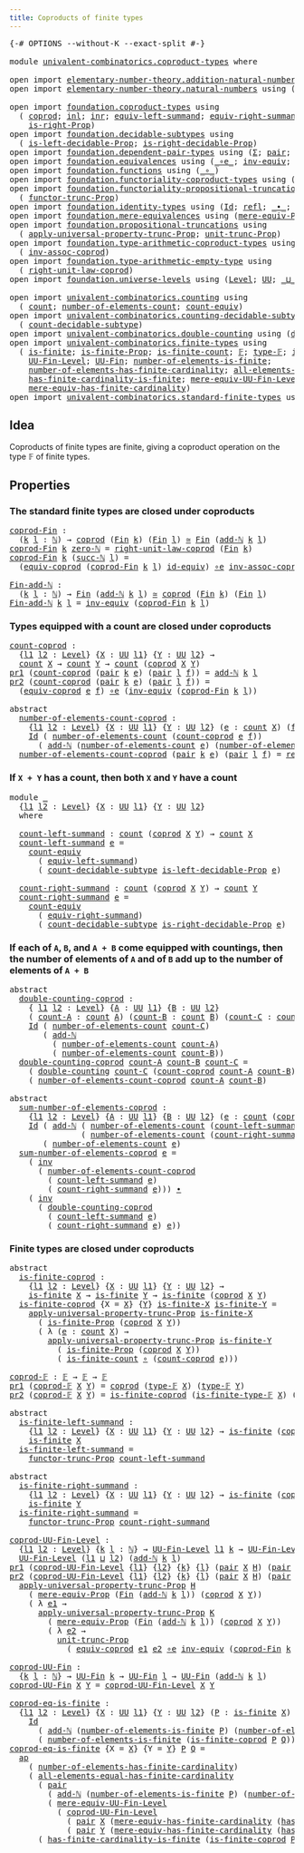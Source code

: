 ```yaml
---
title: Coproducts of finite types
---
```


<pre class="Agda"><a id="52" class="Symbol">{-#</a> <a id="56" class="Keyword">OPTIONS</a> <a id="64" class="Pragma">--without-K</a> <a id="76" class="Pragma">--exact-split</a> <a id="90" class="Symbol">#-}</a>

<a id="95" class="Keyword">module</a> <a id="102" href="univalent-combinatorics.coproduct-types.html" class="Module">univalent-combinatorics.coproduct-types</a> <a id="142" class="Keyword">where</a>

<a id="149" class="Keyword">open</a> <a id="154" class="Keyword">import</a> <a id="161" href="elementary-number-theory.addition-natural-numbers.html" class="Module">elementary-number-theory.addition-natural-numbers</a> <a id="211" class="Keyword">using</a> <a id="217" class="Symbol">(</a><a id="218" href="elementary-number-theory.addition-natural-numbers.html#988" class="Function">add-ℕ</a><a id="223" class="Symbol">)</a>
<a id="225" class="Keyword">open</a> <a id="230" class="Keyword">import</a> <a id="237" href="elementary-number-theory.natural-numbers.html" class="Module">elementary-number-theory.natural-numbers</a> <a id="278" class="Keyword">using</a> <a id="284" class="Symbol">(</a><a id="285" href="elementary-number-theory.natural-numbers.html#1444" class="Datatype">ℕ</a><a id="286" class="Symbol">;</a> <a id="288" href="elementary-number-theory.natural-numbers.html#1465" class="InductiveConstructor">zero-ℕ</a><a id="294" class="Symbol">;</a> <a id="296" href="elementary-number-theory.natural-numbers.html#1478" class="InductiveConstructor">succ-ℕ</a><a id="302" class="Symbol">)</a>

<a id="305" class="Keyword">open</a> <a id="310" class="Keyword">import</a> <a id="317" href="foundation.coproduct-types.html" class="Module">foundation.coproduct-types</a> <a id="344" class="Keyword">using</a>
  <a id="352" class="Symbol">(</a> <a id="354" href="foundation.coproduct-types.html#1168" class="Datatype">coprod</a><a id="360" class="Symbol">;</a> <a id="362" href="foundation.coproduct-types.html#1239" class="InductiveConstructor">inl</a><a id="365" class="Symbol">;</a> <a id="367" href="foundation.coproduct-types.html#1262" class="InductiveConstructor">inr</a><a id="370" class="Symbol">;</a> <a id="372" href="foundation.coproduct-types.html#3498" class="Function">equiv-left-summand</a><a id="390" class="Symbol">;</a> <a id="392" href="foundation.coproduct-types.html#4543" class="Function">equiv-right-summand</a><a id="411" class="Symbol">;</a> <a id="413" href="foundation.coproduct-types.html#1649" class="Function">is-left-Prop</a><a id="425" class="Symbol">;</a>
    <a id="431" href="foundation.coproduct-types.html#1958" class="Function">is-right-Prop</a><a id="444" class="Symbol">)</a>
<a id="446" class="Keyword">open</a> <a id="451" class="Keyword">import</a> <a id="458" href="foundation.decidable-subtypes.html" class="Module">foundation.decidable-subtypes</a> <a id="488" class="Keyword">using</a>
  <a id="496" class="Symbol">(</a> <a id="498" href="foundation.decidable-subtypes.html#3417" class="Function">is-left-decidable-Prop</a><a id="520" class="Symbol">;</a> <a id="522" href="foundation.decidable-subtypes.html#3824" class="Function">is-right-decidable-Prop</a><a id="545" class="Symbol">)</a>
<a id="547" class="Keyword">open</a> <a id="552" class="Keyword">import</a> <a id="559" href="foundation.dependent-pair-types.html" class="Module">foundation.dependent-pair-types</a> <a id="591" class="Keyword">using</a> <a id="597" class="Symbol">(</a><a id="598" href="foundation-core.dependent-pair-types.html#502" class="Record">Σ</a><a id="599" class="Symbol">;</a> <a id="601" href="foundation-core.dependent-pair-types.html#575" class="InductiveConstructor">pair</a><a id="605" class="Symbol">;</a> <a id="607" href="foundation-core.dependent-pair-types.html#592" class="Field">pr1</a><a id="610" class="Symbol">;</a> <a id="612" href="foundation-core.dependent-pair-types.html#604" class="Field">pr2</a><a id="615" class="Symbol">)</a>
<a id="617" class="Keyword">open</a> <a id="622" class="Keyword">import</a> <a id="629" href="foundation.equivalences.html" class="Module">foundation.equivalences</a> <a id="653" class="Keyword">using</a> <a id="659" class="Symbol">(</a><a id="660" href="foundation-core.equivalences.html#7843" class="Function Operator">_∘e_</a><a id="664" class="Symbol">;</a> <a id="666" href="foundation-core.equivalences.html#5707" class="Function">inv-equiv</a><a id="675" class="Symbol">;</a> <a id="677" href="foundation-core.equivalences.html#1607" class="Function Operator">_≃_</a><a id="680" class="Symbol">;</a> <a id="682" href="foundation-core.equivalences.html#2480" class="Function">id-equiv</a><a id="690" class="Symbol">)</a>
<a id="692" class="Keyword">open</a> <a id="697" class="Keyword">import</a> <a id="704" href="foundation.functions.html" class="Module">foundation.functions</a> <a id="725" class="Keyword">using</a> <a id="731" class="Symbol">(</a><a id="732" href="foundation-core.functions.html#407" class="Function Operator">_∘_</a><a id="735" class="Symbol">)</a>
<a id="737" class="Keyword">open</a> <a id="742" class="Keyword">import</a> <a id="749" href="foundation.functoriality-coproduct-types.html" class="Module">foundation.functoriality-coproduct-types</a> <a id="790" class="Keyword">using</a> <a id="796" class="Symbol">(</a><a id="797" href="foundation.functoriality-coproduct-types.html#4569" class="Function">equiv-coprod</a><a id="809" class="Symbol">)</a>
<a id="811" class="Keyword">open</a> <a id="816" class="Keyword">import</a> <a id="823" href="foundation.functoriality-propositional-truncation.html" class="Module">foundation.functoriality-propositional-truncation</a> <a id="873" class="Keyword">using</a>
  <a id="881" class="Symbol">(</a> <a id="883" href="foundation.functoriality-propositional-truncation.html#1451" class="Function">functor-trunc-Prop</a><a id="901" class="Symbol">)</a>
<a id="903" class="Keyword">open</a> <a id="908" class="Keyword">import</a> <a id="915" href="foundation.identity-types.html" class="Module">foundation.identity-types</a> <a id="941" class="Keyword">using</a> <a id="947" class="Symbol">(</a><a id="948" href="foundation-core.identity-types.html#641" class="Datatype">Id</a><a id="950" class="Symbol">;</a> <a id="952" href="foundation-core.identity-types.html#694" class="InductiveConstructor">refl</a><a id="956" class="Symbol">;</a> <a id="958" href="foundation-core.identity-types.html#1239" class="Function Operator">_∙_</a><a id="961" class="Symbol">;</a> <a id="963" href="foundation-core.identity-types.html#1552" class="Function">inv</a><a id="966" class="Symbol">;</a> <a id="968" href="foundation-core.identity-types.html#2853" class="Function">ap</a><a id="970" class="Symbol">)</a>
<a id="972" class="Keyword">open</a> <a id="977" class="Keyword">import</a> <a id="984" href="foundation.mere-equivalences.html" class="Module">foundation.mere-equivalences</a> <a id="1013" class="Keyword">using</a> <a id="1019" class="Symbol">(</a><a id="1020" href="foundation.mere-equivalences.html#1292" class="Function">mere-equiv-Prop</a><a id="1035" class="Symbol">)</a>
<a id="1037" class="Keyword">open</a> <a id="1042" class="Keyword">import</a> <a id="1049" href="foundation.propositional-truncations.html" class="Module">foundation.propositional-truncations</a> <a id="1086" class="Keyword">using</a>
  <a id="1094" class="Symbol">(</a> <a id="1096" href="foundation.propositional-truncations.html#5581" class="Function">apply-universal-property-trunc-Prop</a><a id="1131" class="Symbol">;</a> <a id="1133" href="foundation.propositional-truncations.html#2096" class="Function">unit-trunc-Prop</a><a id="1148" class="Symbol">)</a>
<a id="1150" class="Keyword">open</a> <a id="1155" class="Keyword">import</a> <a id="1162" href="foundation.type-arithmetic-coproduct-types.html" class="Module">foundation.type-arithmetic-coproduct-types</a> <a id="1205" class="Keyword">using</a>
  <a id="1213" class="Symbol">(</a> <a id="1215" href="foundation.type-arithmetic-coproduct-types.html#3581" class="Function">inv-assoc-coprod</a><a id="1231" class="Symbol">)</a>
<a id="1233" class="Keyword">open</a> <a id="1238" class="Keyword">import</a> <a id="1245" href="foundation.type-arithmetic-empty-type.html" class="Module">foundation.type-arithmetic-empty-type</a> <a id="1283" class="Keyword">using</a>
  <a id="1291" class="Symbol">(</a> <a id="1293" href="foundation.type-arithmetic-empty-type.html#10650" class="Function">right-unit-law-coprod</a><a id="1314" class="Symbol">)</a>
<a id="1316" class="Keyword">open</a> <a id="1321" class="Keyword">import</a> <a id="1328" href="foundation.universe-levels.html" class="Module">foundation.universe-levels</a> <a id="1355" class="Keyword">using</a> <a id="1361" class="Symbol">(</a><a id="1362" href="Agda.Primitive.html#597" class="Postulate">Level</a><a id="1367" class="Symbol">;</a> <a id="1369" href="foundation-core.universe-levels.html#222" class="Primitive">UU</a><a id="1371" class="Symbol">;</a> <a id="1373" href="Agda.Primitive.html#810" class="Primitive Operator">_⊔_</a><a id="1376" class="Symbol">)</a>

<a id="1379" class="Keyword">open</a> <a id="1384" class="Keyword">import</a> <a id="1391" href="univalent-combinatorics.counting.html" class="Module">univalent-combinatorics.counting</a> <a id="1424" class="Keyword">using</a>
  <a id="1432" class="Symbol">(</a> <a id="1434" href="univalent-combinatorics.counting.html#1759" class="Function">count</a><a id="1439" class="Symbol">;</a> <a id="1441" href="univalent-combinatorics.counting.html#1887" class="Function">number-of-elements-count</a><a id="1465" class="Symbol">;</a> <a id="1467" href="univalent-combinatorics.counting.html#2974" class="Function">count-equiv</a><a id="1478" class="Symbol">)</a>
<a id="1480" class="Keyword">open</a> <a id="1485" class="Keyword">import</a> <a id="1492" href="univalent-combinatorics.counting-decidable-subtypes.html" class="Module">univalent-combinatorics.counting-decidable-subtypes</a> <a id="1544" class="Keyword">using</a>
  <a id="1552" class="Symbol">(</a> <a id="1554" href="univalent-combinatorics.counting-decidable-subtypes.html#4574" class="Function">count-decidable-subtype</a><a id="1577" class="Symbol">)</a>
<a id="1579" class="Keyword">open</a> <a id="1584" class="Keyword">import</a> <a id="1591" href="univalent-combinatorics.double-counting.html" class="Module">univalent-combinatorics.double-counting</a> <a id="1631" class="Keyword">using</a> <a id="1637" class="Symbol">(</a><a id="1638" href="univalent-combinatorics.double-counting.html#1110" class="Function">double-counting</a><a id="1653" class="Symbol">)</a>
<a id="1655" class="Keyword">open</a> <a id="1660" class="Keyword">import</a> <a id="1667" href="univalent-combinatorics.finite-types.html" class="Module">univalent-combinatorics.finite-types</a> <a id="1704" class="Keyword">using</a>
  <a id="1712" class="Symbol">(</a> <a id="1714" href="univalent-combinatorics.finite-types.html#3715" class="Function">is-finite</a><a id="1723" class="Symbol">;</a> <a id="1725" href="univalent-combinatorics.finite-types.html#3624" class="Function">is-finite-Prop</a><a id="1739" class="Symbol">;</a> <a id="1741" href="univalent-combinatorics.finite-types.html#3954" class="Function">is-finite-count</a><a id="1756" class="Symbol">;</a> <a id="1758" href="univalent-combinatorics.finite-types.html#4106" class="Function">𝔽</a><a id="1759" class="Symbol">;</a> <a id="1761" href="univalent-combinatorics.finite-types.html#4154" class="Function">type-𝔽</a><a id="1767" class="Symbol">;</a> <a id="1769" href="univalent-combinatorics.finite-types.html#4205" class="Function">is-finite-type-𝔽</a><a id="1785" class="Symbol">;</a>
    <a id="1791" href="univalent-combinatorics.finite-types.html#4620" class="Function">UU-Fin-Level</a><a id="1803" class="Symbol">;</a> <a id="1805" href="univalent-combinatorics.finite-types.html#5061" class="Function">UU-Fin</a><a id="1811" class="Symbol">;</a> <a id="1813" href="univalent-combinatorics.finite-types.html#12328" class="Function">number-of-elements-is-finite</a><a id="1841" class="Symbol">;</a>
    <a id="1847" href="univalent-combinatorics.finite-types.html#5474" class="Function">number-of-elements-has-finite-cardinality</a><a id="1888" class="Symbol">;</a> <a id="1890" href="univalent-combinatorics.finite-types.html#10360" class="Function">all-elements-equal-has-finite-cardinality</a><a id="1931" class="Symbol">;</a>
    <a id="1937" href="univalent-combinatorics.finite-types.html#12091" class="Function">has-finite-cardinality-is-finite</a><a id="1969" class="Symbol">;</a> <a id="1971" href="univalent-combinatorics.finite-types.html#4821" class="Function">mere-equiv-UU-Fin-Level</a><a id="1994" class="Symbol">;</a>
    <a id="2000" href="univalent-combinatorics.finite-types.html#5634" class="Function">mere-equiv-has-finite-cardinality</a><a id="2033" class="Symbol">)</a>
<a id="2035" class="Keyword">open</a> <a id="2040" class="Keyword">import</a> <a id="2047" href="univalent-combinatorics.standard-finite-types.html" class="Module">univalent-combinatorics.standard-finite-types</a> <a id="2093" class="Keyword">using</a> <a id="2099" class="Symbol">(</a><a id="2100" href="univalent-combinatorics.standard-finite-types.html#2085" class="Function">Fin</a><a id="2103" class="Symbol">)</a>
</pre>
## Idea

Coproducts of finite types are finite, giving a coproduct operation on the type 𝔽 of finite types.

## Properties

### The standard finite types are closed under coproducts

<pre class="Agda"><a id="coprod-Fin"></a><a id="2301" href="univalent-combinatorics.coproduct-types.html#2301" class="Function">coprod-Fin</a> <a id="2312" class="Symbol">:</a>
  <a id="2316" class="Symbol">(</a><a id="2317" href="univalent-combinatorics.coproduct-types.html#2317" class="Bound">k</a> <a id="2319" href="univalent-combinatorics.coproduct-types.html#2319" class="Bound">l</a> <a id="2321" class="Symbol">:</a> <a id="2323" href="elementary-number-theory.natural-numbers.html#1444" class="Datatype">ℕ</a><a id="2324" class="Symbol">)</a> <a id="2326" class="Symbol">→</a> <a id="2328" href="foundation.coproduct-types.html#1168" class="Datatype">coprod</a> <a id="2335" class="Symbol">(</a><a id="2336" href="univalent-combinatorics.standard-finite-types.html#2085" class="Function">Fin</a> <a id="2340" href="univalent-combinatorics.coproduct-types.html#2317" class="Bound">k</a><a id="2341" class="Symbol">)</a> <a id="2343" class="Symbol">(</a><a id="2344" href="univalent-combinatorics.standard-finite-types.html#2085" class="Function">Fin</a> <a id="2348" href="univalent-combinatorics.coproduct-types.html#2319" class="Bound">l</a><a id="2349" class="Symbol">)</a> <a id="2351" href="foundation-core.equivalences.html#1607" class="Function Operator">≃</a> <a id="2353" href="univalent-combinatorics.standard-finite-types.html#2085" class="Function">Fin</a> <a id="2357" class="Symbol">(</a><a id="2358" href="elementary-number-theory.addition-natural-numbers.html#988" class="Function">add-ℕ</a> <a id="2364" href="univalent-combinatorics.coproduct-types.html#2317" class="Bound">k</a> <a id="2366" href="univalent-combinatorics.coproduct-types.html#2319" class="Bound">l</a><a id="2367" class="Symbol">)</a>
<a id="2369" href="univalent-combinatorics.coproduct-types.html#2301" class="Function">coprod-Fin</a> <a id="2380" href="univalent-combinatorics.coproduct-types.html#2380" class="Bound">k</a> <a id="2382" href="elementary-number-theory.natural-numbers.html#1465" class="InductiveConstructor">zero-ℕ</a> <a id="2389" class="Symbol">=</a> <a id="2391" href="foundation.type-arithmetic-empty-type.html#10650" class="Function">right-unit-law-coprod</a> <a id="2413" class="Symbol">(</a><a id="2414" href="univalent-combinatorics.standard-finite-types.html#2085" class="Function">Fin</a> <a id="2418" href="univalent-combinatorics.coproduct-types.html#2380" class="Bound">k</a><a id="2419" class="Symbol">)</a>
<a id="2421" href="univalent-combinatorics.coproduct-types.html#2301" class="Function">coprod-Fin</a> <a id="2432" href="univalent-combinatorics.coproduct-types.html#2432" class="Bound">k</a> <a id="2434" class="Symbol">(</a><a id="2435" href="elementary-number-theory.natural-numbers.html#1478" class="InductiveConstructor">succ-ℕ</a> <a id="2442" href="univalent-combinatorics.coproduct-types.html#2442" class="Bound">l</a><a id="2443" class="Symbol">)</a> <a id="2445" class="Symbol">=</a>
  <a id="2449" class="Symbol">(</a><a id="2450" href="foundation.functoriality-coproduct-types.html#4569" class="Function">equiv-coprod</a> <a id="2463" class="Symbol">(</a><a id="2464" href="univalent-combinatorics.coproduct-types.html#2301" class="Function">coprod-Fin</a> <a id="2475" href="univalent-combinatorics.coproduct-types.html#2432" class="Bound">k</a> <a id="2477" href="univalent-combinatorics.coproduct-types.html#2442" class="Bound">l</a><a id="2478" class="Symbol">)</a> <a id="2480" href="foundation-core.equivalences.html#2480" class="Function">id-equiv</a><a id="2488" class="Symbol">)</a> <a id="2490" href="foundation-core.equivalences.html#7843" class="Function Operator">∘e</a> <a id="2493" href="foundation.type-arithmetic-coproduct-types.html#3581" class="Function">inv-assoc-coprod</a>

<a id="Fin-add-ℕ"></a><a id="2511" href="univalent-combinatorics.coproduct-types.html#2511" class="Function">Fin-add-ℕ</a> <a id="2521" class="Symbol">:</a>
  <a id="2525" class="Symbol">(</a><a id="2526" href="univalent-combinatorics.coproduct-types.html#2526" class="Bound">k</a> <a id="2528" href="univalent-combinatorics.coproduct-types.html#2528" class="Bound">l</a> <a id="2530" class="Symbol">:</a> <a id="2532" href="elementary-number-theory.natural-numbers.html#1444" class="Datatype">ℕ</a><a id="2533" class="Symbol">)</a> <a id="2535" class="Symbol">→</a> <a id="2537" href="univalent-combinatorics.standard-finite-types.html#2085" class="Function">Fin</a> <a id="2541" class="Symbol">(</a><a id="2542" href="elementary-number-theory.addition-natural-numbers.html#988" class="Function">add-ℕ</a> <a id="2548" href="univalent-combinatorics.coproduct-types.html#2526" class="Bound">k</a> <a id="2550" href="univalent-combinatorics.coproduct-types.html#2528" class="Bound">l</a><a id="2551" class="Symbol">)</a> <a id="2553" href="foundation-core.equivalences.html#1607" class="Function Operator">≃</a> <a id="2555" href="foundation.coproduct-types.html#1168" class="Datatype">coprod</a> <a id="2562" class="Symbol">(</a><a id="2563" href="univalent-combinatorics.standard-finite-types.html#2085" class="Function">Fin</a> <a id="2567" href="univalent-combinatorics.coproduct-types.html#2526" class="Bound">k</a><a id="2568" class="Symbol">)</a> <a id="2570" class="Symbol">(</a><a id="2571" href="univalent-combinatorics.standard-finite-types.html#2085" class="Function">Fin</a> <a id="2575" href="univalent-combinatorics.coproduct-types.html#2528" class="Bound">l</a><a id="2576" class="Symbol">)</a>
<a id="2578" href="univalent-combinatorics.coproduct-types.html#2511" class="Function">Fin-add-ℕ</a> <a id="2588" href="univalent-combinatorics.coproduct-types.html#2588" class="Bound">k</a> <a id="2590" href="univalent-combinatorics.coproduct-types.html#2590" class="Bound">l</a> <a id="2592" class="Symbol">=</a> <a id="2594" href="foundation-core.equivalences.html#5707" class="Function">inv-equiv</a> <a id="2604" class="Symbol">(</a><a id="2605" href="univalent-combinatorics.coproduct-types.html#2301" class="Function">coprod-Fin</a> <a id="2616" href="univalent-combinatorics.coproduct-types.html#2588" class="Bound">k</a> <a id="2618" href="univalent-combinatorics.coproduct-types.html#2590" class="Bound">l</a><a id="2619" class="Symbol">)</a>
</pre>
### Types equipped with a count are closed under coproducts

<pre class="Agda"><a id="count-coprod"></a><a id="2695" href="univalent-combinatorics.coproduct-types.html#2695" class="Function">count-coprod</a> <a id="2708" class="Symbol">:</a>
  <a id="2712" class="Symbol">{</a><a id="2713" href="univalent-combinatorics.coproduct-types.html#2713" class="Bound">l1</a> <a id="2716" href="univalent-combinatorics.coproduct-types.html#2716" class="Bound">l2</a> <a id="2719" class="Symbol">:</a> <a id="2721" href="Agda.Primitive.html#597" class="Postulate">Level</a><a id="2726" class="Symbol">}</a> <a id="2728" class="Symbol">{</a><a id="2729" href="univalent-combinatorics.coproduct-types.html#2729" class="Bound">X</a> <a id="2731" class="Symbol">:</a> <a id="2733" href="foundation-core.universe-levels.html#222" class="Primitive">UU</a> <a id="2736" href="univalent-combinatorics.coproduct-types.html#2713" class="Bound">l1</a><a id="2738" class="Symbol">}</a> <a id="2740" class="Symbol">{</a><a id="2741" href="univalent-combinatorics.coproduct-types.html#2741" class="Bound">Y</a> <a id="2743" class="Symbol">:</a> <a id="2745" href="foundation-core.universe-levels.html#222" class="Primitive">UU</a> <a id="2748" href="univalent-combinatorics.coproduct-types.html#2716" class="Bound">l2</a><a id="2750" class="Symbol">}</a> <a id="2752" class="Symbol">→</a>
  <a id="2756" href="univalent-combinatorics.counting.html#1759" class="Function">count</a> <a id="2762" href="univalent-combinatorics.coproduct-types.html#2729" class="Bound">X</a> <a id="2764" class="Symbol">→</a> <a id="2766" href="univalent-combinatorics.counting.html#1759" class="Function">count</a> <a id="2772" href="univalent-combinatorics.coproduct-types.html#2741" class="Bound">Y</a> <a id="2774" class="Symbol">→</a> <a id="2776" href="univalent-combinatorics.counting.html#1759" class="Function">count</a> <a id="2782" class="Symbol">(</a><a id="2783" href="foundation.coproduct-types.html#1168" class="Datatype">coprod</a> <a id="2790" href="univalent-combinatorics.coproduct-types.html#2729" class="Bound">X</a> <a id="2792" href="univalent-combinatorics.coproduct-types.html#2741" class="Bound">Y</a><a id="2793" class="Symbol">)</a>
<a id="2795" href="foundation-core.dependent-pair-types.html#592" class="Field">pr1</a> <a id="2799" class="Symbol">(</a><a id="2800" href="univalent-combinatorics.coproduct-types.html#2695" class="Function">count-coprod</a> <a id="2813" class="Symbol">(</a><a id="2814" href="foundation-core.dependent-pair-types.html#575" class="InductiveConstructor">pair</a> <a id="2819" href="univalent-combinatorics.coproduct-types.html#2819" class="Bound">k</a> <a id="2821" href="univalent-combinatorics.coproduct-types.html#2821" class="Bound">e</a><a id="2822" class="Symbol">)</a> <a id="2824" class="Symbol">(</a><a id="2825" href="foundation-core.dependent-pair-types.html#575" class="InductiveConstructor">pair</a> <a id="2830" href="univalent-combinatorics.coproduct-types.html#2830" class="Bound">l</a> <a id="2832" href="univalent-combinatorics.coproduct-types.html#2832" class="Bound">f</a><a id="2833" class="Symbol">))</a> <a id="2836" class="Symbol">=</a> <a id="2838" href="elementary-number-theory.addition-natural-numbers.html#988" class="Function">add-ℕ</a> <a id="2844" href="univalent-combinatorics.coproduct-types.html#2819" class="Bound">k</a> <a id="2846" href="univalent-combinatorics.coproduct-types.html#2830" class="Bound">l</a>
<a id="2848" href="foundation-core.dependent-pair-types.html#604" class="Field">pr2</a> <a id="2852" class="Symbol">(</a><a id="2853" href="univalent-combinatorics.coproduct-types.html#2695" class="Function">count-coprod</a> <a id="2866" class="Symbol">(</a><a id="2867" href="foundation-core.dependent-pair-types.html#575" class="InductiveConstructor">pair</a> <a id="2872" href="univalent-combinatorics.coproduct-types.html#2872" class="Bound">k</a> <a id="2874" href="univalent-combinatorics.coproduct-types.html#2874" class="Bound">e</a><a id="2875" class="Symbol">)</a> <a id="2877" class="Symbol">(</a><a id="2878" href="foundation-core.dependent-pair-types.html#575" class="InductiveConstructor">pair</a> <a id="2883" href="univalent-combinatorics.coproduct-types.html#2883" class="Bound">l</a> <a id="2885" href="univalent-combinatorics.coproduct-types.html#2885" class="Bound">f</a><a id="2886" class="Symbol">))</a> <a id="2889" class="Symbol">=</a>
  <a id="2893" class="Symbol">(</a><a id="2894" href="foundation.functoriality-coproduct-types.html#4569" class="Function">equiv-coprod</a> <a id="2907" href="univalent-combinatorics.coproduct-types.html#2874" class="Bound">e</a> <a id="2909" href="univalent-combinatorics.coproduct-types.html#2885" class="Bound">f</a><a id="2910" class="Symbol">)</a> <a id="2912" href="foundation-core.equivalences.html#7843" class="Function Operator">∘e</a> <a id="2915" class="Symbol">(</a><a id="2916" href="foundation-core.equivalences.html#5707" class="Function">inv-equiv</a> <a id="2926" class="Symbol">(</a><a id="2927" href="univalent-combinatorics.coproduct-types.html#2301" class="Function">coprod-Fin</a> <a id="2938" href="univalent-combinatorics.coproduct-types.html#2872" class="Bound">k</a> <a id="2940" href="univalent-combinatorics.coproduct-types.html#2883" class="Bound">l</a><a id="2941" class="Symbol">))</a>

<a id="2945" class="Keyword">abstract</a>
  <a id="number-of-elements-count-coprod"></a><a id="2956" href="univalent-combinatorics.coproduct-types.html#2956" class="Function">number-of-elements-count-coprod</a> <a id="2988" class="Symbol">:</a>
    <a id="2994" class="Symbol">{</a><a id="2995" href="univalent-combinatorics.coproduct-types.html#2995" class="Bound">l1</a> <a id="2998" href="univalent-combinatorics.coproduct-types.html#2998" class="Bound">l2</a> <a id="3001" class="Symbol">:</a> <a id="3003" href="Agda.Primitive.html#597" class="Postulate">Level</a><a id="3008" class="Symbol">}</a> <a id="3010" class="Symbol">{</a><a id="3011" href="univalent-combinatorics.coproduct-types.html#3011" class="Bound">X</a> <a id="3013" class="Symbol">:</a> <a id="3015" href="foundation-core.universe-levels.html#222" class="Primitive">UU</a> <a id="3018" href="univalent-combinatorics.coproduct-types.html#2995" class="Bound">l1</a><a id="3020" class="Symbol">}</a> <a id="3022" class="Symbol">{</a><a id="3023" href="univalent-combinatorics.coproduct-types.html#3023" class="Bound">Y</a> <a id="3025" class="Symbol">:</a> <a id="3027" href="foundation-core.universe-levels.html#222" class="Primitive">UU</a> <a id="3030" href="univalent-combinatorics.coproduct-types.html#2998" class="Bound">l2</a><a id="3032" class="Symbol">}</a> <a id="3034" class="Symbol">(</a><a id="3035" href="univalent-combinatorics.coproduct-types.html#3035" class="Bound">e</a> <a id="3037" class="Symbol">:</a> <a id="3039" href="univalent-combinatorics.counting.html#1759" class="Function">count</a> <a id="3045" href="univalent-combinatorics.coproduct-types.html#3011" class="Bound">X</a><a id="3046" class="Symbol">)</a> <a id="3048" class="Symbol">(</a><a id="3049" href="univalent-combinatorics.coproduct-types.html#3049" class="Bound">f</a> <a id="3051" class="Symbol">:</a> <a id="3053" href="univalent-combinatorics.counting.html#1759" class="Function">count</a> <a id="3059" href="univalent-combinatorics.coproduct-types.html#3023" class="Bound">Y</a><a id="3060" class="Symbol">)</a> <a id="3062" class="Symbol">→</a>
    <a id="3068" href="foundation-core.identity-types.html#641" class="Datatype">Id</a> <a id="3071" class="Symbol">(</a> <a id="3073" href="univalent-combinatorics.counting.html#1887" class="Function">number-of-elements-count</a> <a id="3098" class="Symbol">(</a><a id="3099" href="univalent-combinatorics.coproduct-types.html#2695" class="Function">count-coprod</a> <a id="3112" href="univalent-combinatorics.coproduct-types.html#3035" class="Bound">e</a> <a id="3114" href="univalent-combinatorics.coproduct-types.html#3049" class="Bound">f</a><a id="3115" class="Symbol">))</a>
      <a id="3124" class="Symbol">(</a> <a id="3126" href="elementary-number-theory.addition-natural-numbers.html#988" class="Function">add-ℕ</a> <a id="3132" class="Symbol">(</a><a id="3133" href="univalent-combinatorics.counting.html#1887" class="Function">number-of-elements-count</a> <a id="3158" href="univalent-combinatorics.coproduct-types.html#3035" class="Bound">e</a><a id="3159" class="Symbol">)</a> <a id="3161" class="Symbol">(</a><a id="3162" href="univalent-combinatorics.counting.html#1887" class="Function">number-of-elements-count</a> <a id="3187" href="univalent-combinatorics.coproduct-types.html#3049" class="Bound">f</a><a id="3188" class="Symbol">))</a>
  <a id="3193" href="univalent-combinatorics.coproduct-types.html#2956" class="Function">number-of-elements-count-coprod</a> <a id="3225" class="Symbol">(</a><a id="3226" href="foundation-core.dependent-pair-types.html#575" class="InductiveConstructor">pair</a> <a id="3231" href="univalent-combinatorics.coproduct-types.html#3231" class="Bound">k</a> <a id="3233" href="univalent-combinatorics.coproduct-types.html#3233" class="Bound">e</a><a id="3234" class="Symbol">)</a> <a id="3236" class="Symbol">(</a><a id="3237" href="foundation-core.dependent-pair-types.html#575" class="InductiveConstructor">pair</a> <a id="3242" href="univalent-combinatorics.coproduct-types.html#3242" class="Bound">l</a> <a id="3244" href="univalent-combinatorics.coproduct-types.html#3244" class="Bound">f</a><a id="3245" class="Symbol">)</a> <a id="3247" class="Symbol">=</a> <a id="3249" href="foundation-core.identity-types.html#694" class="InductiveConstructor">refl</a>
</pre>
### If `X + Y` has a count, then both `X` and `Y` have a count

<pre class="Agda"><a id="3331" class="Keyword">module</a> <a id="3338" href="univalent-combinatorics.coproduct-types.html#3338" class="Module">_</a>
  <a id="3342" class="Symbol">{</a><a id="3343" href="univalent-combinatorics.coproduct-types.html#3343" class="Bound">l1</a> <a id="3346" href="univalent-combinatorics.coproduct-types.html#3346" class="Bound">l2</a> <a id="3349" class="Symbol">:</a> <a id="3351" href="Agda.Primitive.html#597" class="Postulate">Level</a><a id="3356" class="Symbol">}</a> <a id="3358" class="Symbol">{</a><a id="3359" href="univalent-combinatorics.coproduct-types.html#3359" class="Bound">X</a> <a id="3361" class="Symbol">:</a> <a id="3363" href="foundation-core.universe-levels.html#222" class="Primitive">UU</a> <a id="3366" href="univalent-combinatorics.coproduct-types.html#3343" class="Bound">l1</a><a id="3368" class="Symbol">}</a> <a id="3370" class="Symbol">{</a><a id="3371" href="univalent-combinatorics.coproduct-types.html#3371" class="Bound">Y</a> <a id="3373" class="Symbol">:</a> <a id="3375" href="foundation-core.universe-levels.html#222" class="Primitive">UU</a> <a id="3378" href="univalent-combinatorics.coproduct-types.html#3346" class="Bound">l2</a><a id="3380" class="Symbol">}</a>
  <a id="3384" class="Keyword">where</a>
  
  <a id="3395" href="univalent-combinatorics.coproduct-types.html#3395" class="Function">count-left-summand</a> <a id="3414" class="Symbol">:</a> <a id="3416" href="univalent-combinatorics.counting.html#1759" class="Function">count</a> <a id="3422" class="Symbol">(</a><a id="3423" href="foundation.coproduct-types.html#1168" class="Datatype">coprod</a> <a id="3430" href="univalent-combinatorics.coproduct-types.html#3359" class="Bound">X</a> <a id="3432" href="univalent-combinatorics.coproduct-types.html#3371" class="Bound">Y</a><a id="3433" class="Symbol">)</a> <a id="3435" class="Symbol">→</a> <a id="3437" href="univalent-combinatorics.counting.html#1759" class="Function">count</a> <a id="3443" href="univalent-combinatorics.coproduct-types.html#3359" class="Bound">X</a>
  <a id="3447" href="univalent-combinatorics.coproduct-types.html#3395" class="Function">count-left-summand</a> <a id="3466" href="univalent-combinatorics.coproduct-types.html#3466" class="Bound">e</a> <a id="3468" class="Symbol">=</a>
    <a id="3474" href="univalent-combinatorics.counting.html#2974" class="Function">count-equiv</a>
      <a id="3492" class="Symbol">(</a> <a id="3494" href="foundation.coproduct-types.html#3498" class="Function">equiv-left-summand</a><a id="3512" class="Symbol">)</a>
      <a id="3520" class="Symbol">(</a> <a id="3522" href="univalent-combinatorics.counting-decidable-subtypes.html#4574" class="Function">count-decidable-subtype</a> <a id="3546" href="foundation.decidable-subtypes.html#3417" class="Function">is-left-decidable-Prop</a> <a id="3569" href="univalent-combinatorics.coproduct-types.html#3466" class="Bound">e</a><a id="3570" class="Symbol">)</a>

  <a id="3575" href="univalent-combinatorics.coproduct-types.html#3575" class="Function">count-right-summand</a> <a id="3595" class="Symbol">:</a> <a id="3597" href="univalent-combinatorics.counting.html#1759" class="Function">count</a> <a id="3603" class="Symbol">(</a><a id="3604" href="foundation.coproduct-types.html#1168" class="Datatype">coprod</a> <a id="3611" href="univalent-combinatorics.coproduct-types.html#3359" class="Bound">X</a> <a id="3613" href="univalent-combinatorics.coproduct-types.html#3371" class="Bound">Y</a><a id="3614" class="Symbol">)</a> <a id="3616" class="Symbol">→</a> <a id="3618" href="univalent-combinatorics.counting.html#1759" class="Function">count</a> <a id="3624" href="univalent-combinatorics.coproduct-types.html#3371" class="Bound">Y</a>
  <a id="3628" href="univalent-combinatorics.coproduct-types.html#3575" class="Function">count-right-summand</a> <a id="3648" href="univalent-combinatorics.coproduct-types.html#3648" class="Bound">e</a> <a id="3650" class="Symbol">=</a>
    <a id="3656" href="univalent-combinatorics.counting.html#2974" class="Function">count-equiv</a>
      <a id="3674" class="Symbol">(</a> <a id="3676" href="foundation.coproduct-types.html#4543" class="Function">equiv-right-summand</a><a id="3695" class="Symbol">)</a>
      <a id="3703" class="Symbol">(</a> <a id="3705" href="univalent-combinatorics.counting-decidable-subtypes.html#4574" class="Function">count-decidable-subtype</a> <a id="3729" href="foundation.decidable-subtypes.html#3824" class="Function">is-right-decidable-Prop</a> <a id="3753" href="univalent-combinatorics.coproduct-types.html#3648" class="Bound">e</a><a id="3754" class="Symbol">)</a>
</pre>
### If each of `A`, `B`, and `A + B` come equipped with countings, then the number of elements of `A` and of `B` add up to the number of elements of `A + B`

<pre class="Agda"><a id="3927" class="Keyword">abstract</a>
  <a id="double-counting-coprod"></a><a id="3938" href="univalent-combinatorics.coproduct-types.html#3938" class="Function">double-counting-coprod</a> <a id="3961" class="Symbol">:</a>
    <a id="3967" class="Symbol">{</a> <a id="3969" href="univalent-combinatorics.coproduct-types.html#3969" class="Bound">l1</a> <a id="3972" href="univalent-combinatorics.coproduct-types.html#3972" class="Bound">l2</a> <a id="3975" class="Symbol">:</a> <a id="3977" href="Agda.Primitive.html#597" class="Postulate">Level</a><a id="3982" class="Symbol">}</a> <a id="3984" class="Symbol">{</a><a id="3985" href="univalent-combinatorics.coproduct-types.html#3985" class="Bound">A</a> <a id="3987" class="Symbol">:</a> <a id="3989" href="foundation-core.universe-levels.html#222" class="Primitive">UU</a> <a id="3992" href="univalent-combinatorics.coproduct-types.html#3969" class="Bound">l1</a><a id="3994" class="Symbol">}</a> <a id="3996" class="Symbol">{</a><a id="3997" href="univalent-combinatorics.coproduct-types.html#3997" class="Bound">B</a> <a id="3999" class="Symbol">:</a> <a id="4001" href="foundation-core.universe-levels.html#222" class="Primitive">UU</a> <a id="4004" href="univalent-combinatorics.coproduct-types.html#3972" class="Bound">l2</a><a id="4006" class="Symbol">}</a>
    <a id="4012" class="Symbol">(</a> <a id="4014" href="univalent-combinatorics.coproduct-types.html#4014" class="Bound">count-A</a> <a id="4022" class="Symbol">:</a> <a id="4024" href="univalent-combinatorics.counting.html#1759" class="Function">count</a> <a id="4030" href="univalent-combinatorics.coproduct-types.html#3985" class="Bound">A</a><a id="4031" class="Symbol">)</a> <a id="4033" class="Symbol">(</a><a id="4034" href="univalent-combinatorics.coproduct-types.html#4034" class="Bound">count-B</a> <a id="4042" class="Symbol">:</a> <a id="4044" href="univalent-combinatorics.counting.html#1759" class="Function">count</a> <a id="4050" href="univalent-combinatorics.coproduct-types.html#3997" class="Bound">B</a><a id="4051" class="Symbol">)</a> <a id="4053" class="Symbol">(</a><a id="4054" href="univalent-combinatorics.coproduct-types.html#4054" class="Bound">count-C</a> <a id="4062" class="Symbol">:</a> <a id="4064" href="univalent-combinatorics.counting.html#1759" class="Function">count</a> <a id="4070" class="Symbol">(</a><a id="4071" href="foundation.coproduct-types.html#1168" class="Datatype">coprod</a> <a id="4078" href="univalent-combinatorics.coproduct-types.html#3985" class="Bound">A</a> <a id="4080" href="univalent-combinatorics.coproduct-types.html#3997" class="Bound">B</a><a id="4081" class="Symbol">))</a> <a id="4084" class="Symbol">→</a>
    <a id="4090" href="foundation-core.identity-types.html#641" class="Datatype">Id</a> <a id="4093" class="Symbol">(</a> <a id="4095" href="univalent-combinatorics.counting.html#1887" class="Function">number-of-elements-count</a> <a id="4120" href="univalent-combinatorics.coproduct-types.html#4054" class="Bound">count-C</a><a id="4127" class="Symbol">)</a>
       <a id="4136" class="Symbol">(</a> <a id="4138" href="elementary-number-theory.addition-natural-numbers.html#988" class="Function">add-ℕ</a>
         <a id="4153" class="Symbol">(</a> <a id="4155" href="univalent-combinatorics.counting.html#1887" class="Function">number-of-elements-count</a> <a id="4180" href="univalent-combinatorics.coproduct-types.html#4014" class="Bound">count-A</a><a id="4187" class="Symbol">)</a>
         <a id="4198" class="Symbol">(</a> <a id="4200" href="univalent-combinatorics.counting.html#1887" class="Function">number-of-elements-count</a> <a id="4225" href="univalent-combinatorics.coproduct-types.html#4034" class="Bound">count-B</a><a id="4232" class="Symbol">))</a>
  <a id="4237" href="univalent-combinatorics.coproduct-types.html#3938" class="Function">double-counting-coprod</a> <a id="4260" href="univalent-combinatorics.coproduct-types.html#4260" class="Bound">count-A</a> <a id="4268" href="univalent-combinatorics.coproduct-types.html#4268" class="Bound">count-B</a> <a id="4276" href="univalent-combinatorics.coproduct-types.html#4276" class="Bound">count-C</a> <a id="4284" class="Symbol">=</a>
    <a id="4290" class="Symbol">(</a> <a id="4292" href="univalent-combinatorics.double-counting.html#1110" class="Function">double-counting</a> <a id="4308" href="univalent-combinatorics.coproduct-types.html#4276" class="Bound">count-C</a> <a id="4316" class="Symbol">(</a><a id="4317" href="univalent-combinatorics.coproduct-types.html#2695" class="Function">count-coprod</a> <a id="4330" href="univalent-combinatorics.coproduct-types.html#4260" class="Bound">count-A</a> <a id="4338" href="univalent-combinatorics.coproduct-types.html#4268" class="Bound">count-B</a><a id="4345" class="Symbol">))</a> <a id="4348" href="foundation-core.identity-types.html#1239" class="Function Operator">∙</a>
    <a id="4354" class="Symbol">(</a> <a id="4356" href="univalent-combinatorics.coproduct-types.html#2956" class="Function">number-of-elements-count-coprod</a> <a id="4388" href="univalent-combinatorics.coproduct-types.html#4260" class="Bound">count-A</a> <a id="4396" href="univalent-combinatorics.coproduct-types.html#4268" class="Bound">count-B</a><a id="4403" class="Symbol">)</a>

<a id="4406" class="Keyword">abstract</a>
  <a id="sum-number-of-elements-coprod"></a><a id="4417" href="univalent-combinatorics.coproduct-types.html#4417" class="Function">sum-number-of-elements-coprod</a> <a id="4447" class="Symbol">:</a>
    <a id="4453" class="Symbol">{</a><a id="4454" href="univalent-combinatorics.coproduct-types.html#4454" class="Bound">l1</a> <a id="4457" href="univalent-combinatorics.coproduct-types.html#4457" class="Bound">l2</a> <a id="4460" class="Symbol">:</a> <a id="4462" href="Agda.Primitive.html#597" class="Postulate">Level</a><a id="4467" class="Symbol">}</a> <a id="4469" class="Symbol">{</a><a id="4470" href="univalent-combinatorics.coproduct-types.html#4470" class="Bound">A</a> <a id="4472" class="Symbol">:</a> <a id="4474" href="foundation-core.universe-levels.html#222" class="Primitive">UU</a> <a id="4477" href="univalent-combinatorics.coproduct-types.html#4454" class="Bound">l1</a><a id="4479" class="Symbol">}</a> <a id="4481" class="Symbol">{</a><a id="4482" href="univalent-combinatorics.coproduct-types.html#4482" class="Bound">B</a> <a id="4484" class="Symbol">:</a> <a id="4486" href="foundation-core.universe-levels.html#222" class="Primitive">UU</a> <a id="4489" href="univalent-combinatorics.coproduct-types.html#4457" class="Bound">l2</a><a id="4491" class="Symbol">}</a> <a id="4493" class="Symbol">(</a><a id="4494" href="univalent-combinatorics.coproduct-types.html#4494" class="Bound">e</a> <a id="4496" class="Symbol">:</a> <a id="4498" href="univalent-combinatorics.counting.html#1759" class="Function">count</a> <a id="4504" class="Symbol">(</a><a id="4505" href="foundation.coproduct-types.html#1168" class="Datatype">coprod</a> <a id="4512" href="univalent-combinatorics.coproduct-types.html#4470" class="Bound">A</a> <a id="4514" href="univalent-combinatorics.coproduct-types.html#4482" class="Bound">B</a><a id="4515" class="Symbol">))</a> <a id="4518" class="Symbol">→</a>
    <a id="4524" href="foundation-core.identity-types.html#641" class="Datatype">Id</a> <a id="4527" class="Symbol">(</a> <a id="4529" href="elementary-number-theory.addition-natural-numbers.html#988" class="Function">add-ℕ</a> <a id="4535" class="Symbol">(</a> <a id="4537" href="univalent-combinatorics.counting.html#1887" class="Function">number-of-elements-count</a> <a id="4562" class="Symbol">(</a><a id="4563" href="univalent-combinatorics.coproduct-types.html#3395" class="Function">count-left-summand</a> <a id="4582" href="univalent-combinatorics.coproduct-types.html#4494" class="Bound">e</a><a id="4583" class="Symbol">))</a>
               <a id="4601" class="Symbol">(</a> <a id="4603" href="univalent-combinatorics.counting.html#1887" class="Function">number-of-elements-count</a> <a id="4628" class="Symbol">(</a><a id="4629" href="univalent-combinatorics.coproduct-types.html#3575" class="Function">count-right-summand</a> <a id="4649" href="univalent-combinatorics.coproduct-types.html#4494" class="Bound">e</a><a id="4650" class="Symbol">)))</a>
       <a id="4661" class="Symbol">(</a> <a id="4663" href="univalent-combinatorics.counting.html#1887" class="Function">number-of-elements-count</a> <a id="4688" href="univalent-combinatorics.coproduct-types.html#4494" class="Bound">e</a><a id="4689" class="Symbol">)</a>
  <a id="4693" href="univalent-combinatorics.coproduct-types.html#4417" class="Function">sum-number-of-elements-coprod</a> <a id="4723" href="univalent-combinatorics.coproduct-types.html#4723" class="Bound">e</a> <a id="4725" class="Symbol">=</a>
    <a id="4731" class="Symbol">(</a> <a id="4733" href="foundation-core.identity-types.html#1552" class="Function">inv</a>
      <a id="4743" class="Symbol">(</a> <a id="4745" href="univalent-combinatorics.coproduct-types.html#2956" class="Function">number-of-elements-count-coprod</a>
        <a id="4785" class="Symbol">(</a> <a id="4787" href="univalent-combinatorics.coproduct-types.html#3395" class="Function">count-left-summand</a> <a id="4806" href="univalent-combinatorics.coproduct-types.html#4723" class="Bound">e</a><a id="4807" class="Symbol">)</a>
        <a id="4817" class="Symbol">(</a> <a id="4819" href="univalent-combinatorics.coproduct-types.html#3575" class="Function">count-right-summand</a> <a id="4839" href="univalent-combinatorics.coproduct-types.html#4723" class="Bound">e</a><a id="4840" class="Symbol">)))</a> <a id="4844" href="foundation-core.identity-types.html#1239" class="Function Operator">∙</a>
    <a id="4850" class="Symbol">(</a> <a id="4852" href="foundation-core.identity-types.html#1552" class="Function">inv</a>
      <a id="4862" class="Symbol">(</a> <a id="4864" href="univalent-combinatorics.coproduct-types.html#3938" class="Function">double-counting-coprod</a>
        <a id="4895" class="Symbol">(</a> <a id="4897" href="univalent-combinatorics.coproduct-types.html#3395" class="Function">count-left-summand</a> <a id="4916" href="univalent-combinatorics.coproduct-types.html#4723" class="Bound">e</a><a id="4917" class="Symbol">)</a>
        <a id="4927" class="Symbol">(</a> <a id="4929" href="univalent-combinatorics.coproduct-types.html#3575" class="Function">count-right-summand</a> <a id="4949" href="univalent-combinatorics.coproduct-types.html#4723" class="Bound">e</a><a id="4950" class="Symbol">)</a> <a id="4952" href="univalent-combinatorics.coproduct-types.html#4723" class="Bound">e</a><a id="4953" class="Symbol">))</a>
</pre>
### Finite types are closed under coproducts

<pre class="Agda"><a id="5015" class="Keyword">abstract</a>
  <a id="is-finite-coprod"></a><a id="5026" href="univalent-combinatorics.coproduct-types.html#5026" class="Function">is-finite-coprod</a> <a id="5043" class="Symbol">:</a>
    <a id="5049" class="Symbol">{</a><a id="5050" href="univalent-combinatorics.coproduct-types.html#5050" class="Bound">l1</a> <a id="5053" href="univalent-combinatorics.coproduct-types.html#5053" class="Bound">l2</a> <a id="5056" class="Symbol">:</a> <a id="5058" href="Agda.Primitive.html#597" class="Postulate">Level</a><a id="5063" class="Symbol">}</a> <a id="5065" class="Symbol">{</a><a id="5066" href="univalent-combinatorics.coproduct-types.html#5066" class="Bound">X</a> <a id="5068" class="Symbol">:</a> <a id="5070" href="foundation-core.universe-levels.html#222" class="Primitive">UU</a> <a id="5073" href="univalent-combinatorics.coproduct-types.html#5050" class="Bound">l1</a><a id="5075" class="Symbol">}</a> <a id="5077" class="Symbol">{</a><a id="5078" href="univalent-combinatorics.coproduct-types.html#5078" class="Bound">Y</a> <a id="5080" class="Symbol">:</a> <a id="5082" href="foundation-core.universe-levels.html#222" class="Primitive">UU</a> <a id="5085" href="univalent-combinatorics.coproduct-types.html#5053" class="Bound">l2</a><a id="5087" class="Symbol">}</a> <a id="5089" class="Symbol">→</a>
    <a id="5095" href="univalent-combinatorics.finite-types.html#3715" class="Function">is-finite</a> <a id="5105" href="univalent-combinatorics.coproduct-types.html#5066" class="Bound">X</a> <a id="5107" class="Symbol">→</a> <a id="5109" href="univalent-combinatorics.finite-types.html#3715" class="Function">is-finite</a> <a id="5119" href="univalent-combinatorics.coproduct-types.html#5078" class="Bound">Y</a> <a id="5121" class="Symbol">→</a> <a id="5123" href="univalent-combinatorics.finite-types.html#3715" class="Function">is-finite</a> <a id="5133" class="Symbol">(</a><a id="5134" href="foundation.coproduct-types.html#1168" class="Datatype">coprod</a> <a id="5141" href="univalent-combinatorics.coproduct-types.html#5066" class="Bound">X</a> <a id="5143" href="univalent-combinatorics.coproduct-types.html#5078" class="Bound">Y</a><a id="5144" class="Symbol">)</a>
  <a id="5148" href="univalent-combinatorics.coproduct-types.html#5026" class="Function">is-finite-coprod</a> <a id="5165" class="Symbol">{</a><a id="5166" class="Argument">X</a> <a id="5168" class="Symbol">=</a> <a id="5170" href="univalent-combinatorics.coproduct-types.html#5170" class="Bound">X</a><a id="5171" class="Symbol">}</a> <a id="5173" class="Symbol">{</a><a id="5174" href="univalent-combinatorics.coproduct-types.html#5174" class="Bound">Y</a><a id="5175" class="Symbol">}</a> <a id="5177" href="univalent-combinatorics.coproduct-types.html#5177" class="Bound">is-finite-X</a> <a id="5189" href="univalent-combinatorics.coproduct-types.html#5189" class="Bound">is-finite-Y</a> <a id="5201" class="Symbol">=</a>
    <a id="5207" href="foundation.propositional-truncations.html#5581" class="Function">apply-universal-property-trunc-Prop</a> <a id="5243" href="univalent-combinatorics.coproduct-types.html#5177" class="Bound">is-finite-X</a>
      <a id="5261" class="Symbol">(</a> <a id="5263" href="univalent-combinatorics.finite-types.html#3624" class="Function">is-finite-Prop</a> <a id="5278" class="Symbol">(</a><a id="5279" href="foundation.coproduct-types.html#1168" class="Datatype">coprod</a> <a id="5286" href="univalent-combinatorics.coproduct-types.html#5170" class="Bound">X</a> <a id="5288" href="univalent-combinatorics.coproduct-types.html#5174" class="Bound">Y</a><a id="5289" class="Symbol">))</a>
      <a id="5298" class="Symbol">(</a> <a id="5300" class="Symbol">λ</a> <a id="5302" class="Symbol">(</a><a id="5303" href="univalent-combinatorics.coproduct-types.html#5303" class="Bound">e</a> <a id="5305" class="Symbol">:</a> <a id="5307" href="univalent-combinatorics.counting.html#1759" class="Function">count</a> <a id="5313" href="univalent-combinatorics.coproduct-types.html#5170" class="Bound">X</a><a id="5314" class="Symbol">)</a> <a id="5316" class="Symbol">→</a>
        <a id="5326" href="foundation.propositional-truncations.html#5581" class="Function">apply-universal-property-trunc-Prop</a> <a id="5362" href="univalent-combinatorics.coproduct-types.html#5189" class="Bound">is-finite-Y</a>
          <a id="5384" class="Symbol">(</a> <a id="5386" href="univalent-combinatorics.finite-types.html#3624" class="Function">is-finite-Prop</a> <a id="5401" class="Symbol">(</a><a id="5402" href="foundation.coproduct-types.html#1168" class="Datatype">coprod</a> <a id="5409" href="univalent-combinatorics.coproduct-types.html#5170" class="Bound">X</a> <a id="5411" href="univalent-combinatorics.coproduct-types.html#5174" class="Bound">Y</a><a id="5412" class="Symbol">))</a>
          <a id="5425" class="Symbol">(</a> <a id="5427" href="univalent-combinatorics.finite-types.html#3954" class="Function">is-finite-count</a> <a id="5443" href="foundation-core.functions.html#407" class="Function Operator">∘</a> <a id="5445" class="Symbol">(</a><a id="5446" href="univalent-combinatorics.coproduct-types.html#2695" class="Function">count-coprod</a> <a id="5459" href="univalent-combinatorics.coproduct-types.html#5303" class="Bound">e</a><a id="5460" class="Symbol">)))</a>

<a id="coprod-𝔽"></a><a id="5465" href="univalent-combinatorics.coproduct-types.html#5465" class="Function">coprod-𝔽</a> <a id="5474" class="Symbol">:</a> <a id="5476" href="univalent-combinatorics.finite-types.html#4106" class="Function">𝔽</a> <a id="5478" class="Symbol">→</a> <a id="5480" href="univalent-combinatorics.finite-types.html#4106" class="Function">𝔽</a> <a id="5482" class="Symbol">→</a> <a id="5484" href="univalent-combinatorics.finite-types.html#4106" class="Function">𝔽</a>
<a id="5486" href="foundation-core.dependent-pair-types.html#592" class="Field">pr1</a> <a id="5490" class="Symbol">(</a><a id="5491" href="univalent-combinatorics.coproduct-types.html#5465" class="Function">coprod-𝔽</a> <a id="5500" href="univalent-combinatorics.coproduct-types.html#5500" class="Bound">X</a> <a id="5502" href="univalent-combinatorics.coproduct-types.html#5502" class="Bound">Y</a><a id="5503" class="Symbol">)</a> <a id="5505" class="Symbol">=</a> <a id="5507" href="foundation.coproduct-types.html#1168" class="Datatype">coprod</a> <a id="5514" class="Symbol">(</a><a id="5515" href="univalent-combinatorics.finite-types.html#4154" class="Function">type-𝔽</a> <a id="5522" href="univalent-combinatorics.coproduct-types.html#5500" class="Bound">X</a><a id="5523" class="Symbol">)</a> <a id="5525" class="Symbol">(</a><a id="5526" href="univalent-combinatorics.finite-types.html#4154" class="Function">type-𝔽</a> <a id="5533" href="univalent-combinatorics.coproduct-types.html#5502" class="Bound">Y</a><a id="5534" class="Symbol">)</a>
<a id="5536" href="foundation-core.dependent-pair-types.html#604" class="Field">pr2</a> <a id="5540" class="Symbol">(</a><a id="5541" href="univalent-combinatorics.coproduct-types.html#5465" class="Function">coprod-𝔽</a> <a id="5550" href="univalent-combinatorics.coproduct-types.html#5550" class="Bound">X</a> <a id="5552" href="univalent-combinatorics.coproduct-types.html#5552" class="Bound">Y</a><a id="5553" class="Symbol">)</a> <a id="5555" class="Symbol">=</a> <a id="5557" href="univalent-combinatorics.coproduct-types.html#5026" class="Function">is-finite-coprod</a> <a id="5574" class="Symbol">(</a><a id="5575" href="univalent-combinatorics.finite-types.html#4205" class="Function">is-finite-type-𝔽</a> <a id="5592" href="univalent-combinatorics.coproduct-types.html#5550" class="Bound">X</a><a id="5593" class="Symbol">)</a> <a id="5595" class="Symbol">(</a><a id="5596" href="univalent-combinatorics.finite-types.html#4205" class="Function">is-finite-type-𝔽</a> <a id="5613" href="univalent-combinatorics.coproduct-types.html#5552" class="Bound">Y</a><a id="5614" class="Symbol">)</a>

<a id="5617" class="Keyword">abstract</a>
  <a id="is-finite-left-summand"></a><a id="5628" href="univalent-combinatorics.coproduct-types.html#5628" class="Function">is-finite-left-summand</a> <a id="5651" class="Symbol">:</a>
    <a id="5657" class="Symbol">{</a><a id="5658" href="univalent-combinatorics.coproduct-types.html#5658" class="Bound">l1</a> <a id="5661" href="univalent-combinatorics.coproduct-types.html#5661" class="Bound">l2</a> <a id="5664" class="Symbol">:</a> <a id="5666" href="Agda.Primitive.html#597" class="Postulate">Level</a><a id="5671" class="Symbol">}</a> <a id="5673" class="Symbol">{</a><a id="5674" href="univalent-combinatorics.coproduct-types.html#5674" class="Bound">X</a> <a id="5676" class="Symbol">:</a> <a id="5678" href="foundation-core.universe-levels.html#222" class="Primitive">UU</a> <a id="5681" href="univalent-combinatorics.coproduct-types.html#5658" class="Bound">l1</a><a id="5683" class="Symbol">}</a> <a id="5685" class="Symbol">{</a><a id="5686" href="univalent-combinatorics.coproduct-types.html#5686" class="Bound">Y</a> <a id="5688" class="Symbol">:</a> <a id="5690" href="foundation-core.universe-levels.html#222" class="Primitive">UU</a> <a id="5693" href="univalent-combinatorics.coproduct-types.html#5661" class="Bound">l2</a><a id="5695" class="Symbol">}</a> <a id="5697" class="Symbol">→</a> <a id="5699" href="univalent-combinatorics.finite-types.html#3715" class="Function">is-finite</a> <a id="5709" class="Symbol">(</a><a id="5710" href="foundation.coproduct-types.html#1168" class="Datatype">coprod</a> <a id="5717" href="univalent-combinatorics.coproduct-types.html#5674" class="Bound">X</a> <a id="5719" href="univalent-combinatorics.coproduct-types.html#5686" class="Bound">Y</a><a id="5720" class="Symbol">)</a> <a id="5722" class="Symbol">→</a>
    <a id="5728" href="univalent-combinatorics.finite-types.html#3715" class="Function">is-finite</a> <a id="5738" href="univalent-combinatorics.coproduct-types.html#5674" class="Bound">X</a>
  <a id="5742" href="univalent-combinatorics.coproduct-types.html#5628" class="Function">is-finite-left-summand</a> <a id="5765" class="Symbol">=</a>
    <a id="5771" href="foundation.functoriality-propositional-truncation.html#1451" class="Function">functor-trunc-Prop</a> <a id="5790" href="univalent-combinatorics.coproduct-types.html#3395" class="Function">count-left-summand</a>

<a id="5810" class="Keyword">abstract</a>
  <a id="is-finite-right-summand"></a><a id="5821" href="univalent-combinatorics.coproduct-types.html#5821" class="Function">is-finite-right-summand</a> <a id="5845" class="Symbol">:</a>
    <a id="5851" class="Symbol">{</a><a id="5852" href="univalent-combinatorics.coproduct-types.html#5852" class="Bound">l1</a> <a id="5855" href="univalent-combinatorics.coproduct-types.html#5855" class="Bound">l2</a> <a id="5858" class="Symbol">:</a> <a id="5860" href="Agda.Primitive.html#597" class="Postulate">Level</a><a id="5865" class="Symbol">}</a> <a id="5867" class="Symbol">{</a><a id="5868" href="univalent-combinatorics.coproduct-types.html#5868" class="Bound">X</a> <a id="5870" class="Symbol">:</a> <a id="5872" href="foundation-core.universe-levels.html#222" class="Primitive">UU</a> <a id="5875" href="univalent-combinatorics.coproduct-types.html#5852" class="Bound">l1</a><a id="5877" class="Symbol">}</a> <a id="5879" class="Symbol">{</a><a id="5880" href="univalent-combinatorics.coproduct-types.html#5880" class="Bound">Y</a> <a id="5882" class="Symbol">:</a> <a id="5884" href="foundation-core.universe-levels.html#222" class="Primitive">UU</a> <a id="5887" href="univalent-combinatorics.coproduct-types.html#5855" class="Bound">l2</a><a id="5889" class="Symbol">}</a> <a id="5891" class="Symbol">→</a> <a id="5893" href="univalent-combinatorics.finite-types.html#3715" class="Function">is-finite</a> <a id="5903" class="Symbol">(</a><a id="5904" href="foundation.coproduct-types.html#1168" class="Datatype">coprod</a> <a id="5911" href="univalent-combinatorics.coproduct-types.html#5868" class="Bound">X</a> <a id="5913" href="univalent-combinatorics.coproduct-types.html#5880" class="Bound">Y</a><a id="5914" class="Symbol">)</a> <a id="5916" class="Symbol">→</a>
    <a id="5922" href="univalent-combinatorics.finite-types.html#3715" class="Function">is-finite</a> <a id="5932" href="univalent-combinatorics.coproduct-types.html#5880" class="Bound">Y</a>
  <a id="5936" href="univalent-combinatorics.coproduct-types.html#5821" class="Function">is-finite-right-summand</a> <a id="5960" class="Symbol">=</a>
    <a id="5966" href="foundation.functoriality-propositional-truncation.html#1451" class="Function">functor-trunc-Prop</a> <a id="5985" href="univalent-combinatorics.coproduct-types.html#3575" class="Function">count-right-summand</a>

<a id="coprod-UU-Fin-Level"></a><a id="6006" href="univalent-combinatorics.coproduct-types.html#6006" class="Function">coprod-UU-Fin-Level</a> <a id="6026" class="Symbol">:</a>
  <a id="6030" class="Symbol">{</a><a id="6031" href="univalent-combinatorics.coproduct-types.html#6031" class="Bound">l1</a> <a id="6034" href="univalent-combinatorics.coproduct-types.html#6034" class="Bound">l2</a> <a id="6037" class="Symbol">:</a> <a id="6039" href="Agda.Primitive.html#597" class="Postulate">Level</a><a id="6044" class="Symbol">}</a> <a id="6046" class="Symbol">{</a><a id="6047" href="univalent-combinatorics.coproduct-types.html#6047" class="Bound">k</a> <a id="6049" href="univalent-combinatorics.coproduct-types.html#6049" class="Bound">l</a> <a id="6051" class="Symbol">:</a> <a id="6053" href="elementary-number-theory.natural-numbers.html#1444" class="Datatype">ℕ</a><a id="6054" class="Symbol">}</a> <a id="6056" class="Symbol">→</a> <a id="6058" href="univalent-combinatorics.finite-types.html#4620" class="Function">UU-Fin-Level</a> <a id="6071" href="univalent-combinatorics.coproduct-types.html#6031" class="Bound">l1</a> <a id="6074" href="univalent-combinatorics.coproduct-types.html#6047" class="Bound">k</a> <a id="6076" class="Symbol">→</a> <a id="6078" href="univalent-combinatorics.finite-types.html#4620" class="Function">UU-Fin-Level</a> <a id="6091" href="univalent-combinatorics.coproduct-types.html#6034" class="Bound">l2</a> <a id="6094" href="univalent-combinatorics.coproduct-types.html#6049" class="Bound">l</a> <a id="6096" class="Symbol">→</a>
  <a id="6100" href="univalent-combinatorics.finite-types.html#4620" class="Function">UU-Fin-Level</a> <a id="6113" class="Symbol">(</a><a id="6114" href="univalent-combinatorics.coproduct-types.html#6031" class="Bound">l1</a> <a id="6117" href="Agda.Primitive.html#810" class="Primitive Operator">⊔</a> <a id="6119" href="univalent-combinatorics.coproduct-types.html#6034" class="Bound">l2</a><a id="6121" class="Symbol">)</a> <a id="6123" class="Symbol">(</a><a id="6124" href="elementary-number-theory.addition-natural-numbers.html#988" class="Function">add-ℕ</a> <a id="6130" href="univalent-combinatorics.coproduct-types.html#6047" class="Bound">k</a> <a id="6132" href="univalent-combinatorics.coproduct-types.html#6049" class="Bound">l</a><a id="6133" class="Symbol">)</a>
<a id="6135" href="foundation-core.dependent-pair-types.html#592" class="Field">pr1</a> <a id="6139" class="Symbol">(</a><a id="6140" href="univalent-combinatorics.coproduct-types.html#6006" class="Function">coprod-UU-Fin-Level</a> <a id="6160" class="Symbol">{</a><a id="6161" href="univalent-combinatorics.coproduct-types.html#6161" class="Bound">l1</a><a id="6163" class="Symbol">}</a> <a id="6165" class="Symbol">{</a><a id="6166" href="univalent-combinatorics.coproduct-types.html#6166" class="Bound">l2</a><a id="6168" class="Symbol">}</a> <a id="6170" class="Symbol">{</a><a id="6171" href="univalent-combinatorics.coproduct-types.html#6171" class="Bound">k</a><a id="6172" class="Symbol">}</a> <a id="6174" class="Symbol">{</a><a id="6175" href="univalent-combinatorics.coproduct-types.html#6175" class="Bound">l</a><a id="6176" class="Symbol">}</a> <a id="6178" class="Symbol">(</a><a id="6179" href="foundation-core.dependent-pair-types.html#575" class="InductiveConstructor">pair</a> <a id="6184" href="univalent-combinatorics.coproduct-types.html#6184" class="Bound">X</a> <a id="6186" href="univalent-combinatorics.coproduct-types.html#6186" class="Bound">H</a><a id="6187" class="Symbol">)</a> <a id="6189" class="Symbol">(</a><a id="6190" href="foundation-core.dependent-pair-types.html#575" class="InductiveConstructor">pair</a> <a id="6195" href="univalent-combinatorics.coproduct-types.html#6195" class="Bound">Y</a> <a id="6197" href="univalent-combinatorics.coproduct-types.html#6197" class="Bound">K</a><a id="6198" class="Symbol">))</a> <a id="6201" class="Symbol">=</a> <a id="6203" href="foundation.coproduct-types.html#1168" class="Datatype">coprod</a> <a id="6210" href="univalent-combinatorics.coproduct-types.html#6184" class="Bound">X</a> <a id="6212" href="univalent-combinatorics.coproduct-types.html#6195" class="Bound">Y</a>
<a id="6214" href="foundation-core.dependent-pair-types.html#604" class="Field">pr2</a> <a id="6218" class="Symbol">(</a><a id="6219" href="univalent-combinatorics.coproduct-types.html#6006" class="Function">coprod-UU-Fin-Level</a> <a id="6239" class="Symbol">{</a><a id="6240" href="univalent-combinatorics.coproduct-types.html#6240" class="Bound">l1</a><a id="6242" class="Symbol">}</a> <a id="6244" class="Symbol">{</a><a id="6245" href="univalent-combinatorics.coproduct-types.html#6245" class="Bound">l2</a><a id="6247" class="Symbol">}</a> <a id="6249" class="Symbol">{</a><a id="6250" href="univalent-combinatorics.coproduct-types.html#6250" class="Bound">k</a><a id="6251" class="Symbol">}</a> <a id="6253" class="Symbol">{</a><a id="6254" href="univalent-combinatorics.coproduct-types.html#6254" class="Bound">l</a><a id="6255" class="Symbol">}</a> <a id="6257" class="Symbol">(</a><a id="6258" href="foundation-core.dependent-pair-types.html#575" class="InductiveConstructor">pair</a> <a id="6263" href="univalent-combinatorics.coproduct-types.html#6263" class="Bound">X</a> <a id="6265" href="univalent-combinatorics.coproduct-types.html#6265" class="Bound">H</a><a id="6266" class="Symbol">)</a> <a id="6268" class="Symbol">(</a><a id="6269" href="foundation-core.dependent-pair-types.html#575" class="InductiveConstructor">pair</a> <a id="6274" href="univalent-combinatorics.coproduct-types.html#6274" class="Bound">Y</a> <a id="6276" href="univalent-combinatorics.coproduct-types.html#6276" class="Bound">K</a><a id="6277" class="Symbol">))</a> <a id="6280" class="Symbol">=</a>
  <a id="6284" href="foundation.propositional-truncations.html#5581" class="Function">apply-universal-property-trunc-Prop</a> <a id="6320" href="univalent-combinatorics.coproduct-types.html#6265" class="Bound">H</a>
    <a id="6326" class="Symbol">(</a> <a id="6328" href="foundation.mere-equivalences.html#1292" class="Function">mere-equiv-Prop</a> <a id="6344" class="Symbol">(</a><a id="6345" href="univalent-combinatorics.standard-finite-types.html#2085" class="Function">Fin</a> <a id="6349" class="Symbol">(</a><a id="6350" href="elementary-number-theory.addition-natural-numbers.html#988" class="Function">add-ℕ</a> <a id="6356" href="univalent-combinatorics.coproduct-types.html#6250" class="Bound">k</a> <a id="6358" href="univalent-combinatorics.coproduct-types.html#6254" class="Bound">l</a><a id="6359" class="Symbol">))</a> <a id="6362" class="Symbol">(</a><a id="6363" href="foundation.coproduct-types.html#1168" class="Datatype">coprod</a> <a id="6370" href="univalent-combinatorics.coproduct-types.html#6263" class="Bound">X</a> <a id="6372" href="univalent-combinatorics.coproduct-types.html#6274" class="Bound">Y</a><a id="6373" class="Symbol">))</a>
    <a id="6380" class="Symbol">(</a> <a id="6382" class="Symbol">λ</a> <a id="6384" href="univalent-combinatorics.coproduct-types.html#6384" class="Bound">e1</a> <a id="6387" class="Symbol">→</a>
      <a id="6395" href="foundation.propositional-truncations.html#5581" class="Function">apply-universal-property-trunc-Prop</a> <a id="6431" href="univalent-combinatorics.coproduct-types.html#6276" class="Bound">K</a>
        <a id="6441" class="Symbol">(</a> <a id="6443" href="foundation.mere-equivalences.html#1292" class="Function">mere-equiv-Prop</a> <a id="6459" class="Symbol">(</a><a id="6460" href="univalent-combinatorics.standard-finite-types.html#2085" class="Function">Fin</a> <a id="6464" class="Symbol">(</a><a id="6465" href="elementary-number-theory.addition-natural-numbers.html#988" class="Function">add-ℕ</a> <a id="6471" href="univalent-combinatorics.coproduct-types.html#6250" class="Bound">k</a> <a id="6473" href="univalent-combinatorics.coproduct-types.html#6254" class="Bound">l</a><a id="6474" class="Symbol">))</a> <a id="6477" class="Symbol">(</a><a id="6478" href="foundation.coproduct-types.html#1168" class="Datatype">coprod</a> <a id="6485" href="univalent-combinatorics.coproduct-types.html#6263" class="Bound">X</a> <a id="6487" href="univalent-combinatorics.coproduct-types.html#6274" class="Bound">Y</a><a id="6488" class="Symbol">))</a>
        <a id="6499" class="Symbol">(</a> <a id="6501" class="Symbol">λ</a> <a id="6503" href="univalent-combinatorics.coproduct-types.html#6503" class="Bound">e2</a> <a id="6506" class="Symbol">→</a>
          <a id="6518" href="foundation.propositional-truncations.html#2096" class="Function">unit-trunc-Prop</a>
            <a id="6546" class="Symbol">(</a> <a id="6548" href="foundation.functoriality-coproduct-types.html#4569" class="Function">equiv-coprod</a> <a id="6561" href="univalent-combinatorics.coproduct-types.html#6384" class="Bound">e1</a> <a id="6564" href="univalent-combinatorics.coproduct-types.html#6503" class="Bound">e2</a> <a id="6567" href="foundation-core.equivalences.html#7843" class="Function Operator">∘e</a> <a id="6570" href="foundation-core.equivalences.html#5707" class="Function">inv-equiv</a> <a id="6580" class="Symbol">(</a><a id="6581" href="univalent-combinatorics.coproduct-types.html#2301" class="Function">coprod-Fin</a> <a id="6592" href="univalent-combinatorics.coproduct-types.html#6250" class="Bound">k</a> <a id="6594" href="univalent-combinatorics.coproduct-types.html#6254" class="Bound">l</a><a id="6595" class="Symbol">))))</a>

<a id="coprod-UU-Fin"></a><a id="6601" href="univalent-combinatorics.coproduct-types.html#6601" class="Function">coprod-UU-Fin</a> <a id="6615" class="Symbol">:</a>
  <a id="6619" class="Symbol">{</a><a id="6620" href="univalent-combinatorics.coproduct-types.html#6620" class="Bound">k</a> <a id="6622" href="univalent-combinatorics.coproduct-types.html#6622" class="Bound">l</a> <a id="6624" class="Symbol">:</a> <a id="6626" href="elementary-number-theory.natural-numbers.html#1444" class="Datatype">ℕ</a><a id="6627" class="Symbol">}</a> <a id="6629" class="Symbol">→</a> <a id="6631" href="univalent-combinatorics.finite-types.html#5061" class="Function">UU-Fin</a> <a id="6638" href="univalent-combinatorics.coproduct-types.html#6620" class="Bound">k</a> <a id="6640" class="Symbol">→</a> <a id="6642" href="univalent-combinatorics.finite-types.html#5061" class="Function">UU-Fin</a> <a id="6649" href="univalent-combinatorics.coproduct-types.html#6622" class="Bound">l</a> <a id="6651" class="Symbol">→</a> <a id="6653" href="univalent-combinatorics.finite-types.html#5061" class="Function">UU-Fin</a> <a id="6660" class="Symbol">(</a><a id="6661" href="elementary-number-theory.addition-natural-numbers.html#988" class="Function">add-ℕ</a> <a id="6667" href="univalent-combinatorics.coproduct-types.html#6620" class="Bound">k</a> <a id="6669" href="univalent-combinatorics.coproduct-types.html#6622" class="Bound">l</a><a id="6670" class="Symbol">)</a>
<a id="6672" href="univalent-combinatorics.coproduct-types.html#6601" class="Function">coprod-UU-Fin</a> <a id="6686" href="univalent-combinatorics.coproduct-types.html#6686" class="Bound">X</a> <a id="6688" href="univalent-combinatorics.coproduct-types.html#6688" class="Bound">Y</a> <a id="6690" class="Symbol">=</a> <a id="6692" href="univalent-combinatorics.coproduct-types.html#6006" class="Function">coprod-UU-Fin-Level</a> <a id="6712" href="univalent-combinatorics.coproduct-types.html#6686" class="Bound">X</a> <a id="6714" href="univalent-combinatorics.coproduct-types.html#6688" class="Bound">Y</a>

<a id="coprod-eq-is-finite"></a><a id="6717" href="univalent-combinatorics.coproduct-types.html#6717" class="Function">coprod-eq-is-finite</a> <a id="6737" class="Symbol">:</a>
  <a id="6741" class="Symbol">{</a><a id="6742" href="univalent-combinatorics.coproduct-types.html#6742" class="Bound">l1</a> <a id="6745" href="univalent-combinatorics.coproduct-types.html#6745" class="Bound">l2</a> <a id="6748" class="Symbol">:</a> <a id="6750" href="Agda.Primitive.html#597" class="Postulate">Level</a><a id="6755" class="Symbol">}</a> <a id="6757" class="Symbol">{</a><a id="6758" href="univalent-combinatorics.coproduct-types.html#6758" class="Bound">X</a> <a id="6760" class="Symbol">:</a> <a id="6762" href="foundation-core.universe-levels.html#222" class="Primitive">UU</a> <a id="6765" href="univalent-combinatorics.coproduct-types.html#6742" class="Bound">l1</a><a id="6767" class="Symbol">}</a> <a id="6769" class="Symbol">{</a><a id="6770" href="univalent-combinatorics.coproduct-types.html#6770" class="Bound">Y</a> <a id="6772" class="Symbol">:</a> <a id="6774" href="foundation-core.universe-levels.html#222" class="Primitive">UU</a> <a id="6777" href="univalent-combinatorics.coproduct-types.html#6745" class="Bound">l2</a><a id="6779" class="Symbol">}</a> <a id="6781" class="Symbol">(</a><a id="6782" href="univalent-combinatorics.coproduct-types.html#6782" class="Bound">P</a> <a id="6784" class="Symbol">:</a> <a id="6786" href="univalent-combinatorics.finite-types.html#3715" class="Function">is-finite</a> <a id="6796" href="univalent-combinatorics.coproduct-types.html#6758" class="Bound">X</a><a id="6797" class="Symbol">)</a> <a id="6799" class="Symbol">(</a><a id="6800" href="univalent-combinatorics.coproduct-types.html#6800" class="Bound">Q</a> <a id="6802" class="Symbol">:</a> <a id="6804" href="univalent-combinatorics.finite-types.html#3715" class="Function">is-finite</a> <a id="6814" href="univalent-combinatorics.coproduct-types.html#6770" class="Bound">Y</a><a id="6815" class="Symbol">)</a> <a id="6817" class="Symbol">→</a>
    <a id="6823" href="foundation-core.identity-types.html#641" class="Datatype">Id</a>
      <a id="6832" class="Symbol">(</a> <a id="6834" href="elementary-number-theory.addition-natural-numbers.html#988" class="Function">add-ℕ</a> <a id="6840" class="Symbol">(</a><a id="6841" href="univalent-combinatorics.finite-types.html#12328" class="Function">number-of-elements-is-finite</a> <a id="6870" href="univalent-combinatorics.coproduct-types.html#6782" class="Bound">P</a><a id="6871" class="Symbol">)</a> <a id="6873" class="Symbol">(</a><a id="6874" href="univalent-combinatorics.finite-types.html#12328" class="Function">number-of-elements-is-finite</a> <a id="6903" href="univalent-combinatorics.coproduct-types.html#6800" class="Bound">Q</a><a id="6904" class="Symbol">))</a>
      <a id="6913" class="Symbol">(</a> <a id="6915" href="univalent-combinatorics.finite-types.html#12328" class="Function">number-of-elements-is-finite</a> <a id="6944" class="Symbol">(</a><a id="6945" href="univalent-combinatorics.coproduct-types.html#5026" class="Function">is-finite-coprod</a> <a id="6962" href="univalent-combinatorics.coproduct-types.html#6782" class="Bound">P</a> <a id="6964" href="univalent-combinatorics.coproduct-types.html#6800" class="Bound">Q</a><a id="6965" class="Symbol">))</a>
<a id="6968" href="univalent-combinatorics.coproduct-types.html#6717" class="Function">coprod-eq-is-finite</a> <a id="6988" class="Symbol">{</a><a id="6989" class="Argument">X</a> <a id="6991" class="Symbol">=</a> <a id="6993" href="univalent-combinatorics.coproduct-types.html#6993" class="Bound">X</a><a id="6994" class="Symbol">}</a> <a id="6996" class="Symbol">{</a><a id="6997" class="Argument">Y</a> <a id="6999" class="Symbol">=</a> <a id="7001" href="univalent-combinatorics.coproduct-types.html#7001" class="Bound">Y</a><a id="7002" class="Symbol">}</a> <a id="7004" href="univalent-combinatorics.coproduct-types.html#7004" class="Bound">P</a> <a id="7006" href="univalent-combinatorics.coproduct-types.html#7006" class="Bound">Q</a> <a id="7008" class="Symbol">=</a>
  <a id="7012" href="foundation-core.identity-types.html#2853" class="Function">ap</a>
    <a id="7019" class="Symbol">(</a> <a id="7021" href="univalent-combinatorics.finite-types.html#5474" class="Function">number-of-elements-has-finite-cardinality</a><a id="7062" class="Symbol">)</a>
    <a id="7068" class="Symbol">(</a> <a id="7070" href="univalent-combinatorics.finite-types.html#10360" class="Function">all-elements-equal-has-finite-cardinality</a>
      <a id="7118" class="Symbol">(</a> <a id="7120" href="foundation-core.dependent-pair-types.html#575" class="InductiveConstructor">pair</a>
        <a id="7133" class="Symbol">(</a> <a id="7135" href="elementary-number-theory.addition-natural-numbers.html#988" class="Function">add-ℕ</a> <a id="7141" class="Symbol">(</a><a id="7142" href="univalent-combinatorics.finite-types.html#12328" class="Function">number-of-elements-is-finite</a> <a id="7171" href="univalent-combinatorics.coproduct-types.html#7004" class="Bound">P</a><a id="7172" class="Symbol">)</a> <a id="7174" class="Symbol">(</a><a id="7175" href="univalent-combinatorics.finite-types.html#12328" class="Function">number-of-elements-is-finite</a> <a id="7204" href="univalent-combinatorics.coproduct-types.html#7006" class="Bound">Q</a><a id="7205" class="Symbol">))</a>
        <a id="7216" class="Symbol">(</a> <a id="7218" href="univalent-combinatorics.finite-types.html#4821" class="Function">mere-equiv-UU-Fin-Level</a>
          <a id="7252" class="Symbol">(</a> <a id="7254" href="univalent-combinatorics.coproduct-types.html#6006" class="Function">coprod-UU-Fin-Level</a>
            <a id="7286" class="Symbol">(</a> <a id="7288" href="foundation-core.dependent-pair-types.html#575" class="InductiveConstructor">pair</a> <a id="7293" href="univalent-combinatorics.coproduct-types.html#6993" class="Bound">X</a> <a id="7295" class="Symbol">(</a><a id="7296" href="univalent-combinatorics.finite-types.html#5634" class="Function">mere-equiv-has-finite-cardinality</a> <a id="7330" class="Symbol">(</a><a id="7331" href="univalent-combinatorics.finite-types.html#12091" class="Function">has-finite-cardinality-is-finite</a> <a id="7364" href="univalent-combinatorics.coproduct-types.html#7004" class="Bound">P</a><a id="7365" class="Symbol">)))</a>
            <a id="7381" class="Symbol">(</a> <a id="7383" href="foundation-core.dependent-pair-types.html#575" class="InductiveConstructor">pair</a> <a id="7388" href="univalent-combinatorics.coproduct-types.html#7001" class="Bound">Y</a> <a id="7390" class="Symbol">(</a><a id="7391" href="univalent-combinatorics.finite-types.html#5634" class="Function">mere-equiv-has-finite-cardinality</a> <a id="7425" class="Symbol">(</a><a id="7426" href="univalent-combinatorics.finite-types.html#12091" class="Function">has-finite-cardinality-is-finite</a> <a id="7459" href="univalent-combinatorics.coproduct-types.html#7006" class="Bound">Q</a><a id="7460" class="Symbol">))))))</a>
      <a id="7473" class="Symbol">(</a> <a id="7475" href="univalent-combinatorics.finite-types.html#12091" class="Function">has-finite-cardinality-is-finite</a> <a id="7508" class="Symbol">(</a><a id="7509" href="univalent-combinatorics.coproduct-types.html#5026" class="Function">is-finite-coprod</a> <a id="7526" href="univalent-combinatorics.coproduct-types.html#7004" class="Bound">P</a> <a id="7528" href="univalent-combinatorics.coproduct-types.html#7006" class="Bound">Q</a><a id="7529" class="Symbol">)))</a>
</pre>